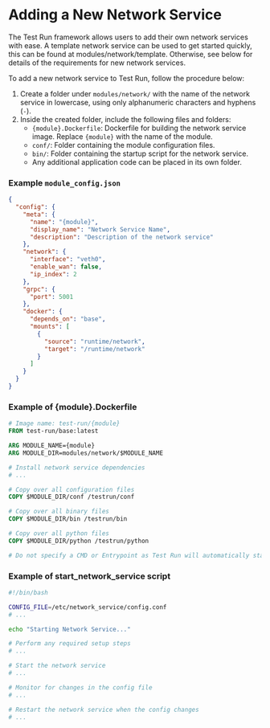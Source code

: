# Adding a New Network Service

The Test Run framework allows users to add their own network services with ease. A template network service can be used to get started quickly, this can be found at modules/network/template. Otherwise, see below for details of the requirements for new network services.

To add a new network service to Test Run, follow the procedure below:

1. Create a folder under `modules/network/` with the name of the network service in lowercase, using only alphanumeric characters and hyphens (`-`).
2. Inside the created folder, include the following files and folders:
   - `{module}.Dockerfile`: Dockerfile for building the network service image. Replace `{module}` with the name of the module.
   - `conf/`: Folder containing the module configuration files.
   - `bin/`: Folder containing the startup script for the network service.
   - Any additional application code can be placed in its own folder.

### Example `module_config.json`

```json
{
  "config": {
    "meta": {
      "name": "{module}",
      "display_name": "Network Service Name",
      "description": "Description of the network service"
    },
    "network": {
      "interface": "veth0",
      "enable_wan": false,
      "ip_index": 2
    },
    "grpc": {
      "port": 5001
    },
    "docker": {
      "depends_on": "base",
      "mounts": [
        {
          "source": "runtime/network",
          "target": "/runtime/network"
        }
      ]
    }
  }
}
```

### Example of {module}.Dockerfile

```Dockerfile
# Image name: test-run/{module}
FROM test-run/base:latest

ARG MODULE_NAME={module}
ARG MODULE_DIR=modules/network/$MODULE_NAME

# Install network service dependencies
# ...

# Copy over all configuration files
COPY $MODULE_DIR/conf /testrun/conf

# Copy over all binary files
COPY $MODULE_DIR/bin /testrun/bin

# Copy over all python files
COPY $MODULE_DIR/python /testrun/python

# Do not specify a CMD or Entrypoint as Test Run will automatically start your service as required
```

### Example of start_network_service script

```bash
#!/bin/bash

CONFIG_FILE=/etc/network_service/config.conf
# ...

echo "Starting Network Service..."

# Perform any required setup steps
# ...

# Start the network service
# ...

# Monitor for changes in the config file
# ...

# Restart the network service when the config changes
# ...
```




